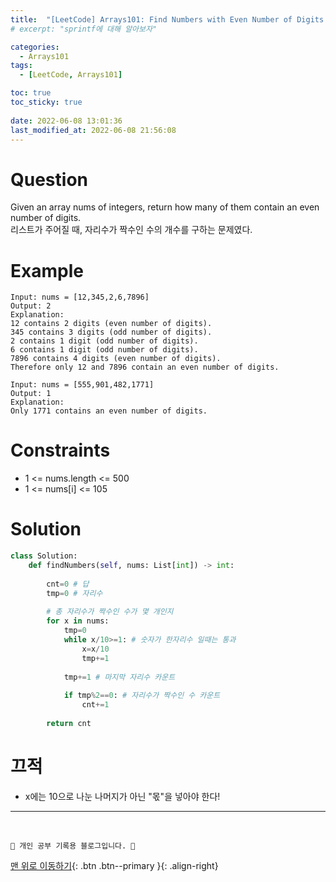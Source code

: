```yaml
---
title:  "[LeetCode] Arrays101: Find Numbers with Even Number of Digits "
# excerpt: "sprintf에 대해 알아보자"

categories:
  - Arrays101
tags:
  - [LeetCode, Arrays101]

toc: true
toc_sticky: true
 
date: 2022-06-08 13:01:36
last_modified_at: 2022-06-08 21:56:08
---
```


# Question
Given an array nums of integers, return how many of them contain an even number of digits.<br>
리스트가 주어질 때, 자리수가 짝수인 수의 개수를 구하는 문제였다.

# Example
```
Input: nums = [12,345,2,6,7896]
Output: 2
Explanation: 
12 contains 2 digits (even number of digits). 
345 contains 3 digits (odd number of digits). 
2 contains 1 digit (odd number of digits). 
6 contains 1 digit (odd number of digits). 
7896 contains 4 digits (even number of digits). 
Therefore only 12 and 7896 contain an even number of digits.
```
```
Input: nums = [555,901,482,1771]
Output: 1 
Explanation: 
Only 1771 contains an even number of digits.
```

# Constraints
- 1 <= nums.length <= 500
- 1 <= nums[i] <= 105
# Solution
```py   
class Solution:
    def findNumbers(self, nums: List[int]) -> int:
        
        cnt=0 # 답
        tmp=0 # 자리수
        
        # 총 자리수가 짝수인 수가 몇 개인지
        for x in nums:
            tmp=0
            while x/10>=1: # 숫자가 한자리수 일때는 통과
                x=x/10
                tmp+=1
                
            tmp+=1 # 마지막 자리수 카운트
            
            if tmp%2==0: # 자리수가 짝수인 수 카운트
                cnt+=1
                
        return cnt
```

# 끄적
- x에는 10으로 나눈 나머지가 아닌 "몫"을 넣아야 한다!


***
<br>

    💛 개인 공부 기록용 블로그입니다. 👻

[맨 위로 이동하기](#){: .btn .btn--primary }{: .align-right}